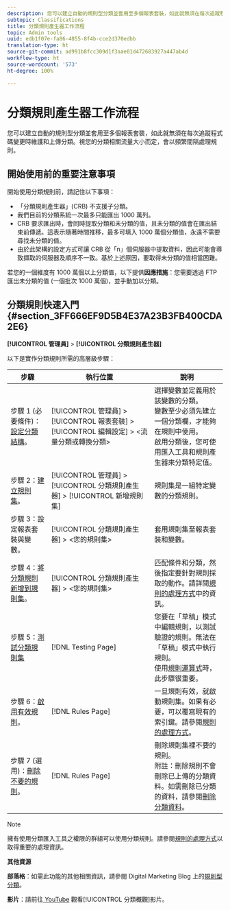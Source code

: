 ```yaml
---
description: 您可以建立自動的規則型分類並套用至多個報表套裝，如此就無須在每次追蹤程式碼變更時維護和上傳分類。視您的分類相關流量大小而定，會以頻繁間隔處理規則。
subtopic: Classifications
title: 分類規則產生器工作流程
topic: Admin tools
uuid: edb1f07e-fa86-4055-8f4b-cce2d370edbb
translation-type: ht
source-git-commit: ad991b8fcc309d1f3aae01d472683927a447ab4d
workflow-type: ht
source-wordcount: '573'
ht-degree: 100%

---
```



# 分類規則產生器工作流程

您可以建立自動的規則型分類並套用至多個報表套裝，如此就無須在每次追蹤程式碼變更時維護和上傳分類。視您的分類相關流量大小而定，會以頻繁間隔處理規則。

## 開始使用前的重要注意事項

開始使用分類規則前，請記住以下事項：

* 「分類規則產生器」(CRB) 不支援子分類。
* 我們目前的分類系統一次最多只能匯出 1000 萬列。
* CRB 要求匯出時，會同時提取分類和未分類的值，且未分類的值會在匯出結束前傳遞。這表示隨著時間推移，最多可填入 1000 萬個分類值，永遠不需要尋找未分類的值。
* 由於此架構的設定方式可讓 CRB 從「n」個伺服器中提取資料，因此可能會導致擷取的伺服器及順序不一致。基於上述原因，要取得未分類的值相當困難。

若您的一個維度有 1000 萬個以上分類值，以下提供&#x200B;**因應措施**：您需要透過 FTP 匯出未分類的值 (一個批次 1000 萬個)，並手動加以分類。

## 分類規則快速入門 {#section_3FF666EF9D5B4E37A23B3FB400CDA2E6}

**[!UICONTROL 管理員]** > **[!UICONTROL 分類規則產生器]**

以下是實作分類規則所需的高層級步驟：

| 步驟 | 執行位置 | 說明 |
|--- |--- |--- |
| 步驟 1 (必要條件)：[設定分類結構](https://docs.adobe.com/content/help/zh-Hant/analytics/components/classifications/c-classifications.html)。 | [!UICONTROL 管理員] > [!UICONTROL 報表套裝] > [!UICONTROL 編輯設定] > &lt;流量分類或轉換分類> | 選擇變數並定義用於該變數的分類。<br>變數至少必須先建立一個分類欄，才能夠在規則中使用。<br>啟用分類後，您可使用匯入工具和規則產生器來分類特定值。 |
| 步驟 2：[建立規則集](/help/components/c-classifications2/crb/classification-rule-set.md)。 | [!UICONTROL 管理員] > [!UICONTROL 分類規則產生器] > [!UICONTROL 新增規則集] | 規則集是一組特定變數的分類規則。 |
| 步驟 3：設定報表套裝與變數。 | [!UICONTROL 分類規則產生器] > &lt;您的規則集> | 套用規則集至報表套裝和變數。 |
| 步驟 4：[將分類規則新增到規則集](/help/components/c-classifications2/crb/classification-quickstart-rules.md)。 | [!UICONTROL 分類規則產生器] > &lt;您的規則集> | 匹配條件和分類，然後指定要針對規則採取的動作。請詳閱[規則的處理方式](/help/components/c-classifications2/crb/classification-quickstart-rules.md)中的資訊。 |
| 步驟 5：[測試分類規則集](/help/components/c-classifications2/crb/classification-quickstart-rules.md) | [!DNL Testing Page] | 您要在「草稿」模式中編輯規則，以測試驗證的規則。無法在「草稿」模式中執行規則。<br>使用[規則運算式](/help/components/c-classifications2/crb/classification-quickstart-rules.md)時，此步驟很重要。 |
| 步驟 6：[啟用有效規則](/help/components/c-classifications2/crb/classification-rule-definitions.md)。 | [!DNL Rules Page] | 一旦規則有效，就啟動規則集。如果有必要，可以覆寫現有的索引鍵。請參閱[規則的處理方式](/help/components/c-classifications2/crb/classification-quickstart-rules.md)。 |
| 步驟 7 (選用)：[刪除不要的規則](/help/components/c-classifications2/crb/classification-rule-definitions.md)。 | [!DNL Rules Page] | 刪除規則集裡不要的規則。<br>附註：刪除規則不會刪除已上傳的分類資料。如需刪除已分類的資料，請參閱[刪除分類資料](/help/components/c-classifications2/c-classifications-importer/t-delete-classification-data.md)。 |

>[!NOTE]
>
>擁有使用分類匯入工具之權限的群組可以使用分類規則。請參閱[規則的處理方式](/help/components/c-classifications2/crb/classification-quickstart-rules.md)以取得重要的處理資訊。

**其他資源**

**部落格**：如需此功能的其他相關資訊，請參閱 Digital Marketing Blog 上的[規則型分類](https://theblog.adobe.com/rule-based-classifications-part-1-making-classifications-easier/)。

**影片**：請前往[ YouTube](https://www.youtube.com/watch?v=6laI5SBXY-I) 觀看[!UICONTROL 分類概觀]影片。
